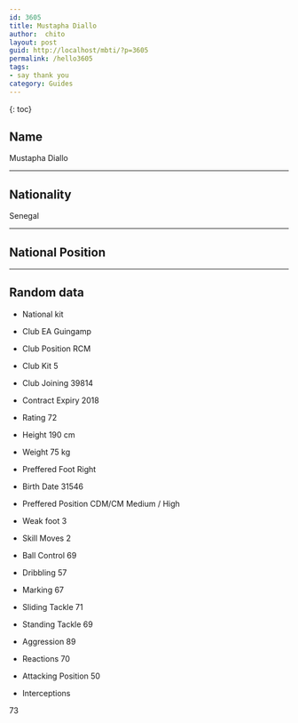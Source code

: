 ```yaml
---
id: 3605
title: Mustapha Diallo
author:  chito 
layout: post
guid: http://localhost/mbti/?p=3605
permalink: /hello3605
tags:
- say thank you
category: Guides
---
```



{: toc}


## Name  
Mustapha Diallo 

* * *

## Nationality  
Senegal 

* * *

## National Position 

* * *

## Random data 

  * National kit 
  * Club 
EA Guingamp 

  * Club Position 
RCM 

  * Club Kit 
5 

  * Club Joining 
39814 

  * Contract Expiry 
2018 

  * Rating 
72 

  * Height 
190 cm 

  * Weight 
75 kg 

  * Preffered Foot 
Right 

  * Birth Date 
31546 

  * Preffered Position 
CDM/CM Medium / High 

  * Weak foot 
3 

  * Skill Moves 
2 

  * Ball Control 
69 

  * Dribbling 
57 

  * Marking 
67 

  * Sliding Tackle 
71 

  * Standing Tackle 
69 

  * Aggression 
89 

  * Reactions 
70 

  * Attacking Position 
50 

  * Interceptions 

73</ul>